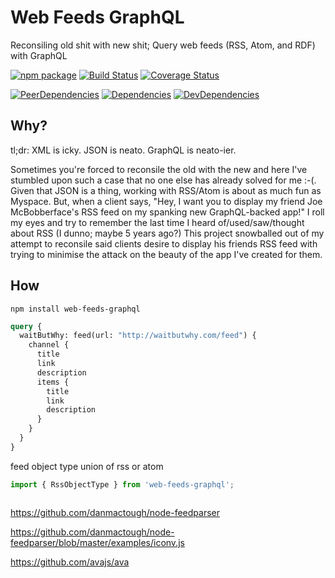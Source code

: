 # Web Feeds GraphQL
Reconsiling old shit with new shit; Query web feeds (RSS, Atom, and RDF) with GraphQL

[![npm package](https://img.shields.io/npm/v/web-feeds-graphql.svg?style=flat-square)](https://www.npmjs.org/package/web-feeds-graphql)
[![Build Status](https://travis-ci.org/adieuadieu/web-feeds-graphql.svg?branch=master)](https://travis-ci.org/adieuadieu/web-feeds-graphql)
[![Coverage Status](https://coveralls.io/repos/github/adieuadieu/web-feeds-graphql/badge.svg?branch=master)](https://coveralls.io/github/adieuadieu/web-feeds-graphql?branch=master)

[![PeerDependencies](https://img.shields.io/david/peer/adieuadieu/web-feeds-graphql.svg?style=flat-square)](https://david-dm.org/adieuadieu/web-feeds-graphql#info=peerDependencies&view=list)
[![Dependencies](https://img.shields.io/david/adieuadieu/web-feeds-graphql.svg?style=flat-square)](https://david-dm.org/adieuadieu/web-feeds-graphql)
[![DevDependencies](https://img.shields.io/david/dev/adieuadieu/web-feeds-graphql.svg?style=flat-square)](https://david-dm.org/adieuadieu/web-feeds-graphql#info=devDependencies&view=list)

## Why?

tl;dr: XML is icky. JSON is neato. GraphQL is neato-ier.

Sometimes you're forced to reconsile the old with the new and here I've stumbled upon such a case that no one else has already solved for me :-(. Given that JSON is a thing, working with RSS/Atom is about as much fun as Myspace. But, when a client says, "Hey, I want you to display my friend Joe McBobberface's RSS feed on my spanking new GraphQL-backed app!" I roll my eyes and try to remember the last time I heard of/used/saw/thought about RSS (I dunno; maybe 5 years ago?) This project snowballed out of my attempt to reconsile said clients desire to display his friends RSS feed with trying to minimise the attack on the beauty of the app I've created for them.

## How

```
npm install web-feeds-graphql
```


```graphql
query {
  waitButWhy: feed(url: "http://waitbutwhy.com/feed") {
    channel {
      title
      link
      description
      items {
        title
        link
        description
      }
    }
  }
}
```

feed object type
union of rss or atom

```js
import { RssObjectType } from 'web-feeds-graphql';



```


https://github.com/danmactough/node-feedparser

https://github.com/danmactough/node-feedparser/blob/master/examples/iconv.js


https://github.com/avajs/ava